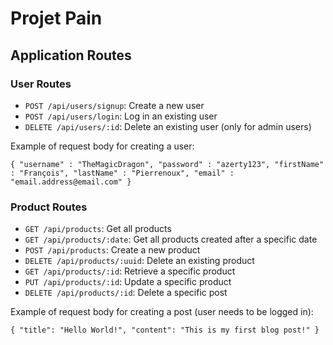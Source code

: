 # Projet Pain

## Application Routes

### User Routes
- `POST /api/users/signup`: Create a new user
- `POST /api/users/login`: Log in an existing user
- `DELETE /api/users/:id`: Delete an existing user (only for admin users)

Example of request body for creating a user:

`{
    "username" : "TheMagicDragon",
    "password" : "azerty123",
    "firstName" : "François",
    "lastName" : "Pierrenoux",
    "email" : "email.address@email.com"
}`

### Product Routes
- `GET /api/products`: Get all products
- `GET /api/products/:date`: Get all products created after a specific date
- `POST /api/products`: Create a new product
- `DELETE /api/products/:uuid`: Delete an existing product
- `GET /api/products/:id`: Retrieve a specific product
- `PUT /api/products/:id`: Update a specific product
- `DELETE /api/products/:id`: Delete a specific post

Example of request body for creating a post (user needs to be logged in):

`{
    "title": "Hello World!",
    "content": "This is my first blog post!"
}`
